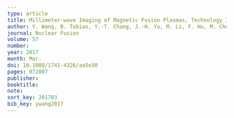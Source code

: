 ```yaml
---
type: article
title: Millimeter-wave Imaging of Magnetic Fusion Plasmas, Technology Innovations Advancing Physics Understanding
author: Y. Wang, B. Tobias, Y.-T. Chang, J.-H. Yu, M. Li, F. Hu, M. Chen, M. Mamidanna, T. Phan, A.-V. Pham, J. Gu, X. Liu, Y. Zhu, C.W. Domier, L. Shi, E. Valeo, G.J. Kramer, D. Kuwahara, Y. Nagayama, A. Mase, and N.C. Luhmann Jr. 
journal: Nuclear Fusion
volume: 57
number: 
year: 2017
month: Mar.
doi: 10.1088/1741-4326/aa5e30
pages: 072007
publisher:
booktitle:
note: 
sort_key: 201703
bib_key: ywang2017
---
```

